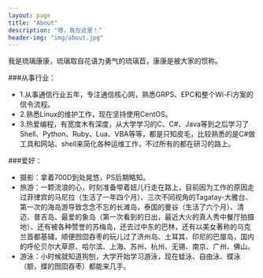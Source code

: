 ```yaml
---
layout: page
title: "About"
description: "嗯，我在这里！"
header-img: "img/about.jpg"
---
```



我是琉璃康康，琉璃取自花语为勇气的琉璃苣，康康是被大家的惯称。

###从事行业：

- 1.从事通信行业五年，专注通信核心网，熟悉GRPS、EPC和整个Wi-Fi方案的信令流程。
- 2.熟悉Linux的维护工作，现在坚持使用CentOS。
- 3.热爱编程，有宽度木有深度，从大学学习的C、C#、Java等到之后学习了Shell、Python、Ruby、Lua、VBA等等，都是只知皮毛，比较熟悉的是C#做工具和网站、shell来简化各种运维工作，不过所有的都在研习的路上。


###爱好：

- 摄影：拿着700D到处晃悠，PS后期略知。
- 旅游：一颗流浪的心，时刻准备带着妞儿行走在路上，目前因为工作的原因走过菲律宾的马尼拉（生活了一年四个月）、三次不同视角的Tagatay-大雅台、第一次的海岛游导致念念不忘的长滩岛，泰国的曼谷（生活了六个月）、清迈、普吉岛、最爱的象岛（第一次看到的日出，最近大火的真人秀中餐厅拍摄地）、还有被各种赞誉的苏梅岛，还去过中东的巴林，还有以美女著称的乌克兰首都基辅，顺便囫囵吞枣的玩儿过了济州岛、土耳其、印尼的巴厘岛，国内的呼伦贝尔大草原、哈尔滨、上海、苏州、杭州、无锡、南京、广州、佛山。
- 游泳：小时候就知道狗刨，大学开始学习游泳，现在蛙泳、自由泳、蝶泳（额，蝶的囫囵吞枣）都能来几手。
